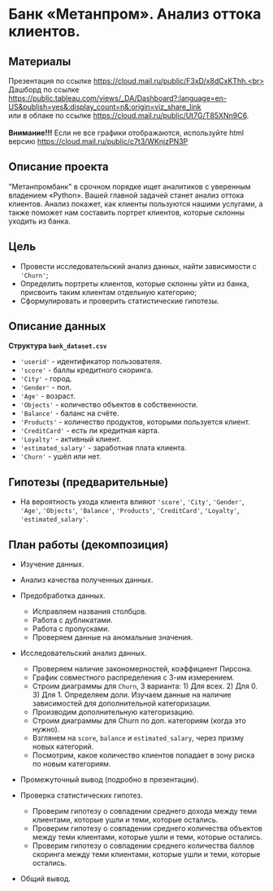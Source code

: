 # Банк «Метанпром». Анализ оттока клиентов.
## Материалы
Презентация по ссылке https://cloud.mail.ru/public/F3xD/x8dCxKThh.<br>
Дашборд по ссылке https://public.tableau.com/views/_DA/Dashboard?:language=en-US&publish=yes&:display_count=n&:origin=viz_share_link
<br>
или в облаке по ссылке https://cloud.mail.ru/public/Ut7G/T85XNn9C6.
<br>
<br>
<b> Внимание!!!</b> Если не все графики отображаются, используйте html версию https://cloud.mail.ru/public/c7t3/WKnjzPN3P

## Описание проекта
"Метанпромбанк" в срочном порядке ищет аналитиков с уверенным владением «Python». Вашей главной задачей станет анализ оттока клиентов. Анализ покажет, как клиенты пользуются нашими услугами, а также поможет нам составить портрет клиентов, которые склонны уходить из банка.


## Цель
- Провести исследовательский анализ данных, найти зависимости с `'Churn'`;
- Определить портреты клиентов, которые склонны уйти из банка, присвоить таким клиентам отдельную категорию;
- Сформулировать и проверить статистические гипотезы.


## Описание данных
<b>Структура `bank_dataset.csv`</b>
- `'userid'` - идентификатор пользователя.
- `'score'` - баллы кредитного скоринга.
- `'City'` - город.
- `'Gender'` - пол.
- `'Age'` - возраст.
- `'Objects'` - количество объектов в собственности.
- `'Balance'` - баланс на счёте.
- `'Products'` - количество продуктов, которыми пользуется клиент.
- `'CreditCard'` - есть ли кредитная карта.
- `'Loyalty'` - активный клиент.
- `'estimated_salary'` - заработная плата клиента.
- `'Churn'` - ушёл или нет.

## Гипотезы (предварительные)

- На вероятность ухода клиента влияют `'score'`, `'City'`, `'Gender'`, `'Age'`, `'Objects'`, `'Balance'`, `'Products'`, `'CreditCard'`, `'Loyalty'`, `'estimated_salary'`.

## План работы (декомпозиция)
* Изучение данных.
* Анализ качества полученных данных.
* Предобработка данных.
    * Исправляем названия столбцов.
    * Работа c дубликатами.
    * Работа с пропусками.
    * Проверяем данные на аномальные значения.
* Исследовательский анализ данных.
    * Проверяем наличие закономерностей, коэффициент Пирсона.
    * График совместного распределения с 3-им измерением.
    * Строим диаграммы для `Churn`, 3 варианта: 1) Для всех. 2) Для 0. 3) Для 1. Определяем доли. Изучаем данные на наличие зависимостей для дополнительной категоризации.
    * Производим дополнительную категоризацию.
    * Строим диаграммы для Churn по доп. категориям (когда это нужно).
    * Взглянем на `score`, `balance` и `estimated_salary`, через призму новых категорий.
    * Посмотрим, какое количество клиентов попадает в зону риска по новым категориям.
* Промежуточный вывод (подробно в презентации).
* Проверка статистических гипотез.
    * Проверим гипотезу о совпадении среднего дохода между теми клиентами, которые ушли и теми, которые остались.
    * Проверим гипотезу о совпадении среднего количества объектов между теми клиентами, которые ушли и теми, которые остались.
    * Проверим гипотезу о совпадении среднего количества баллов скоринга между теми клиентами, которые ушли и теми, которые остались.
    
* Общий вывод.